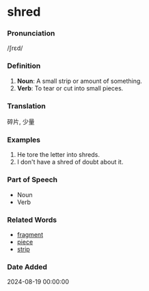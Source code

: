 # shred
### Pronunciation
/ʃrɛd/
### Definition
1. **Noun**: A small strip or amount of something.
2. **Verb**: To tear or cut into small pieces.
### Translation
碎片, 少量
### Examples
1. He tore the letter into shreds.
2. I don't have a shred of doubt about it.
### Part of Speech
- Noun
- Verb
### Related Words
- [fragment](fragment.md)
- [piece](piece.md)
- [strip](strip.md)
### Date Added
2024-08-19 00:00:00
